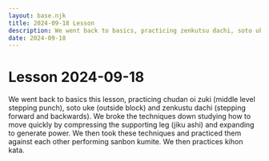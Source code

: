 ```yaml
---
layout: base.njk
title: 2024-09-18 Lesson
description: We went back to basics, practicing zenkutsu dachi, soto uke and oi zuki, practicing it alone and then with a partner (kumite).
date: 2024-09-18
---
```

# Lesson 2024-09-18 

We went back to basics this lesson, practicing chudan oi zuki (middle level stepping punch), soto uke (outside block) and zenkustu dachi (stepping forward and backwards). We broke the techniques down studying how to move quickly by compressing the supporting leg (jiku ashi) and expanding to generate power. We then took these techniques and practiced them against each other performing sanbon kumite.  We then practices kihon kata.

